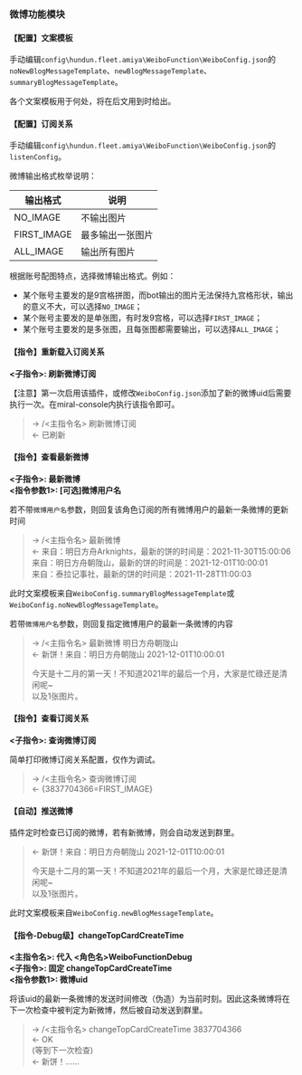 ### 微博功能模块

#### 【配置】文案模板

手动编辑`config\hundun.fleet.amiya\WeiboFunction\WeiboConfig.json`的`noNewBlogMessageTemplate`、`newBlogMessageTemplate`、`summaryBlogMessageTemplate`。

各个文案模板用于何处，将在后文用到时给出。

#### 【配置】订阅关系

手动编辑`config\hundun.fleet.amiya\WeiboFunction\WeiboConfig.json`的`listenConfig`。

微博输出格式枚举说明：

|输出格式|说明|
|----|----|
|NO_IMAGE|不输出图片|
|FIRST_IMAGE|最多输出一张图片|
|ALL_IMAGE|输出所有图片|

根据账号配图特点，选择微博输出格式。例如：
- 某个账号主要发的是9宫格拼图，而bot输出的图片无法保持九宫格形状，输出的意义不大，可以选择`NO_IMAGE`；
- 某个账号主要发的是单张图，有时发9宫格，可以选择`FIRST_IMAGE`；
- 某个账号主要发的是多张图，且每张图都需要输出，可以选择`ALL_IMAGE`；

#### 【指令】重新载入订阅关系

**<子指令>: 刷新微博订阅**  

【注意】第一次启用该插件，或修改`WeiboConfig.json`添加了新的微博uid后需要执行一次。在miral-console内执行该指令即可。

> -> /<主指令名> 刷新微博订阅  
> <- 已刷新

#### 【指令】查看最新微博

**<子指令>: 最新微博**  
**<指令参数1>: [可选]微博用户名**

若不带`微博用户名`参数，则回复该角色订阅的所有微博用户的最新一条微博的更新时间

> -> /<主指令名> 最新微博  
> <- 来自：明日方舟Arknights，最新的饼的时间是：2021-11-30T15:00:06  
>    来自：明日方舟朝陇山，最新的饼的时间是：2021-12-01T10:00:01  
>    来自：泰拉记事社，最新的饼的时间是：2021-11-28T11:00:03  

此时文案模板来自`WeiboConfig.summaryBlogMessageTemplate`或`WeiboConfig.noNewBlogMessageTemplate`。

若带`微博用户名`参数，则回复指定微博用户的最新一条微博的内容

> -> /<主指令名> 最新微博 明日方舟朝陇山  
> <- 新饼！来自：明日方舟朝陇山 2021-12-01T10:00:01  
>    
>   
> 今天是十二月的第一天！不知道2021年的最后一个月，大家是忙碌还是清闲呢~   
> 以及1张图片。   

#### 【指令】查看订阅关系

**<子指令>: 查询微博订阅**  

简单打印微博订阅关系配置，仅作为调试。

> -> /<主指令名> 查询微博订阅  
> <- {3837704366=FIRST_IMAGE}

#### 【自动】推送微博

插件定时检查已订阅的微博，若有新微博，则会自动发送到群里。

> <- 新饼！来自：明日方舟朝陇山 2021-12-01T10:00:01  
>   
>   
> 今天是十二月的第一天！不知道2021年的最后一个月，大家是忙碌还是清闲呢~   
> 以及1张图片。  

此时文案模板来自`WeiboConfig.newBlogMessageTemplate`。

#### 【指令-Debug级】changeTopCardCreateTime

**<主指令名>: 代入 <角色名>WeiboFunctionDebug**  
**<子指令>: 固定 changeTopCardCreateTime**  
**<指令参数1>: 微博uid**

将该uid的最新一条微博的发送时间修改（伪造）为当前时刻。因此这条微博将在下一次检查中被判定为新微博，然后被自动发送到群里。

> -> /<主指令名> changeTopCardCreateTime 3837704366  
> <- OK  
> (等到下一次检查)  
> <- 新饼！……


